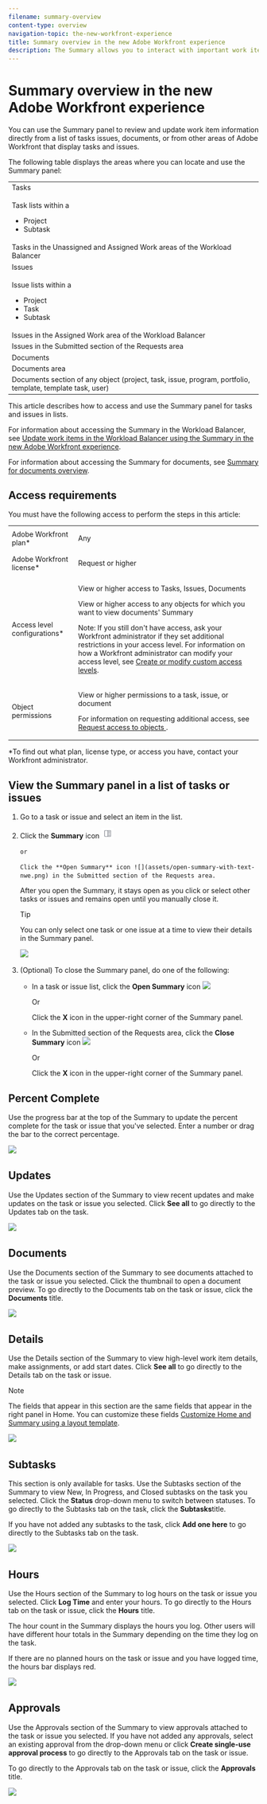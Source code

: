 ```yaml
---
filename: summary-overview
content-type: overview
navigation-topic: the-new-workfront-experience
title: Summary overview in the new Adobe Workfront experience
description: The Summary allows you to interact with important work item information from the following areas - EDIT ME.
---
```


# Summary overview in the new Adobe Workfront experience

<!--
<p data-mc-conditions="QuicksilverOrClassic.Draft mode">The Summary allows you to interact with important work item information from the following areas:</p>
-->

<!--
<p data-mc-conditions="QuicksilverOrClassic.Draft mode">(NOTE:&nbsp;from&nbsp;Courtney: May need to rethink this for beta doc depending when Summary will be in Home.)</p>
-->

<!--
<p data-mc-conditions="QuicksilverOrClassic.Draft mode"> <img src="assets/summary-overview-summary-areas-350x145.png" style="width: 350;height: 145;"> </p>
-->

You can use the Summary panel to review and update work item information directly from a list of tasks issues, documents, or from other areas of Adobe Workfront that display tasks and issues.

The following table displays the areas where you can locate and use the Summary panel: 

<table cellspacing="3"> 
 <col data-mc-conditions=""> 
 <tbody> 
  <tr> 
   <td>Tasks</td> 
  </tr> 
  <tr> 
   <td> <p>Task lists within a</p> 
    <ul> 
     <li>Project</li> 
     <li>Subtask</li> 
    </ul> </td> 
  </tr> 
  <tr> 
   <td>Tasks in the Unassigned and Assigned Work areas of the Workload Balancer</td> 
  </tr> 
  <tr data-mc-conditions=""> 
   <td>Issues</td> 
  </tr> 
  <tr data-mc-conditions=""> 
   <td> <p>Issue lists within a</p> 
    <ul> 
     <li>Project</li> 
     <li>Task</li> 
     <li>Subtask</li> 
    </ul> </td> 
  </tr> 
  <tr data-mc-conditions=""> 
   <td>Issues in the Assigned Work area of the Workload Balancer</td> 
  </tr> 
  <tr data-mc-conditions=""> 
   <td>Issues in the Submitted section of the Requests area</td> 
  </tr> 
  <tr data-mc-conditions=""> 
   <td>Documents</td> 
  </tr> 
  <tr data-mc-conditions=""> 
   <td>Documents area</td> 
  </tr> 
  <tr data-mc-conditions=""> 
   <td>Documents section of any object (project, task, issue, program, portfolio, template, template task, user)</td> 
  </tr> 
 </tbody> 
</table>

<!--
<p data-mc-conditions="QuicksilverOrClassic.Draft mode">Workfront administrators can customize the Summary in the Layout Template. For more information, see <a href="../../administration-and-setup/customize-workfront/use-layout-templates/create-and-manage-layout-templates.md" class="MCXref xref">Create and manage layout templates</a>.</p>
-->

This article describes how to access and use the Summary panel for tasks and issues in lists.

For information about accessing the Summary in the Workload Balancer, see [Update work items in the Workload Balancer using the Summary in the new Adobe Workfront experience](../../resource-mgmt/workload-balancer/update-items-in-summary-panel-in-workload-balancer.md).

For information about accessing the Summary for documents, see [Summary for documents overview](../../documents/managing-documents/summary-for-documents.md).

## Access requirements

You must have the following access to perform the steps in this article:

<table cellspacing="0"> 
 <col> 
 <col> 
 <tbody> 
  <tr> 
   <td role="rowheader">Adobe Workfront plan*</td> 
   <td> <p>Any</p> </td> 
  </tr> 
  <tr> 
   <td role="rowheader">Adobe Workfront license*</td> 
   <td> <p>Request or higher</p> </td> 
  </tr> 
  <tr> 
   <td role="rowheader">Access level configurations*</td> 
   <td> <p>View or higher access to Tasks, Issues, Documents</p> <p>View or higher access to any objects for which you want to view documents' Summary</p> <p>Note: If you still don't have access, ask your Workfront administrator if they set additional restrictions in your access level. For information on how a Workfront administrator can modify your access level, see <a href="../../administration-and-setup/add-users/configure-and-grant-access/create-modify-access-levels.md" class="MCXref xref">Create or modify custom access levels</a>.</p> </td> 
  </tr> 
  <tr> 
   <td role="rowheader">Object permissions</td> 
   <td> <p>View or higher permissions to a task, issue, or document</p> <p>For information on requesting additional access, see <a href="../../workfront-basics/grant-and-request-access-to-objects/request-access.md" class="MCXref xref">Request access to objects </a>.</p> </td> 
  </tr> 
 </tbody> 
</table>

&#42;To find out what plan, license type, or access you have, contact your Workfront administrator.

## View the Summary panel in a list of tasks or issues

1. Go to a task or issue and select an item in the list. 
1. Click the **Summary** icon ![](assets/qs-summary-in-new-toolbar-small.png)

   ```or```

   ```Click the **Open Summary** icon ![](assets/open-summary-with-text-nwe.png) in the Submitted section of the Requests area.```

   After you open the Summary, it stays open as you click or select other tasks or issues and remains open until you manually close it.

   >[!TIP]
   >
   >You can only select one task or one issue at a time to view their details in the Summary panel.

   ![](assets/summary-overview--open-task-from-summary-icon-350x112.png)

1. 
   (Optional)&nbsp;To close the Summary panel, do one of the following:

   * In a task or issue list, click the **Open Summary** icon ![](assets/summary-panel-icon.png)

     Or

     Click the **X** icon in the upper-right corner of the Summary panel. 
   
   * In the Submitted section of the Requests area, click the **Close Summary** icon ![](assets/close-summary-with-text-nwe.png)

     Or

     Click the **X** icon in the upper-right corner of the Summary panel.

## Percent Complete

Use the progress bar at the top of the Summary to update the percent complete for the task or issue that you've selected. Enter a number or drag the bar to the correct percentage.

![](assets/summary-overview-percent-complete-350x395.png)

## Updates

Use the Updates section of the Summary to view recent updates and make updates on the task or issue you selected. Click **See all** to go directly to the Updates tab on the task.

![](assets/summary-updates-with-block-quote-350x290.png)

## Documents

Use the Documents section of the Summary to see documents attached to the task or issue you selected. Click the thumbnail to open a document preview. To go directly to the Documents tab on the task or issue, click the **Documents** title.

![](assets/summary-overview-documents-350x84.png)

## Details

Use the Details section of the Summary to view high-level work item details, make assignments, or add start dates. Click **See all** to go directly to the Details tab on the task or issue.

>[!NOTE]
>
>The fields that appear in this section are the same fields that appear in the right panel in Home. You can customize these fields [Customize Home and Summary using a layout template](../../administration-and-setup/customize-workfront/use-layout-templates/customize-home-summary-layout-template.md).

![](assets/summary-overview-details-new-350x278.png)

## Subtasks

This section is only available for tasks. Use the Subtasks section of the Summary to view New, In Progress, and Closed subtasks on the task you selected. Click the **Status** drop-down menu to switch between statuses. To go directly to the Subtasks tab on the task, click the **Subtasks**title.

If you have not added any subtasks to the task, click **Add one here** to go directly to the Subtasks tab on the task.

![](assets/summary-overview-subtasks-350x140.png)

## Hours

Use the Hours section of the Summary to log hours on the task or issue you selected. Click **Log Time** and enter your hours. To go directly to the Hours tab on the task or issue, click the **Hours** title.

The hour count in the Summary displays the hours you log. Other users will have different hour totals in the Summary depending on the time they log on the task.

If there are no planned hours on the task or issue and you have logged time, the hours bar displays red.

![](assets/summary-overview-hours-350x96.png)

## Approvals

Use the Approvals section of the Summary to view approvals attached to the task or issue you selected. If you have not added any approvals, select an existing approval from the drop-down menu or click **Create single-use approval process** to go directly to the Approvals tab on the task or issue.

To go directly to the Approvals tab on the task or issue, click the **Approvals** title.

![](assets/summary-overview-approvals-350x122.png)

